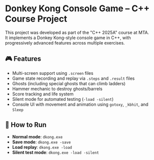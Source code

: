 # Donkey Kong Console Game – C++ Course Project

This project was developed as part of the "C++ 2025A" course at MTA.  
It implements a Donkey Kong-style console game in C++, with progressively advanced features across multiple exercises.

## 🎮 Features
- Multi-screen support using `.screen` files
- Game state recording and replay via `.steps` and `.result` files
- Ghosts (including special ghosts that can climb ladders)
- Hammer mechanic to destroy ghosts/barrels
- Score tracking and life system
- Silent mode for automated testing (`-load -silent`)
- Console UI with movement and animation using `gotoxy`, `_kbhit`, and `Sleep`

## 🧾 How to Run
- **Normal mode**: `dkong.exe`
- **Save mode**: `dkong.exe -save`
- **Load replay**: `dkong.exe -load`
- **Silent test mode**: `dkong.exe -load -silent`
